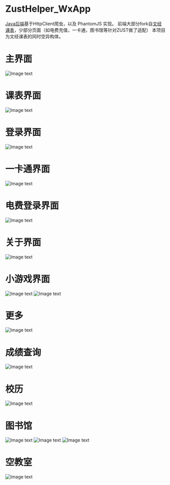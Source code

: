 # ZustHelper_WxApp
[Java后端](https://github.com/netbeifeng/zustHelper_Java_Server)基于HttpClient爬虫，以及 PhantomJS 实现。 
前端大部分fork自[文经课表](https://github.com/st1ven/WeApp-timeTable)，少部分页面（如电费充值，一卡通，图书馆等针对ZUST做了适配）
本项目为文经课表的同时空异构体。

# 主界面
![Image text](https://github.com/netbeifeng/ZustHelper_WxApp-----------------/blob/master/read%20(2).png)

# 课表界面
![Image text](https://github.com/netbeifeng/ZustHelper_WxApp-----------------/blob/master/read%20(3).png)

# 登录界面
![Image text](https://github.com/netbeifeng/ZustHelper_WxApp-----------------/blob/master/read%20(4).png)

# 一卡通界面
![Image text](https://github.com/netbeifeng/ZustHelper_WxApp-----------------/blob/master/read%20(1).png)

# 电费登录界面
![Image text](https://github.com/netbeifeng/ZustHelper_WxApp-----------------/blob/master/read%20(5).png)

# 关于界面
![Image text](https://github.com/netbeifeng/ZustHelper_WxApp-----------------/blob/master/read%20(6).png)

# 小游戏界面
![Image text](https://github.com/netbeifeng/ZustHelper_WxApp-----------------/blob/master/read%20(7).png)
![Image text](https://github.com/netbeifeng/ZustHelper_WxApp-----------------/blob/master/read%20(8).png)

# 更多
![Image text](https://github.com/netbeifeng/ZustHelper_WxApp-----------------/blob/master/read%20(9).png)

# 成绩查询
![Image text](https://github.com/netbeifeng/ZustHelper_WxApp-----------------/blob/master/read%20(10).png)

# 校历
![Image text](https://github.com/netbeifeng/ZustHelper_WxApp-----------------/blob/master/read%20(11).png)

# 图书馆
![Image text](https://github.com/netbeifeng/ZustHelper_WxApp-----------------/blob/master/read%20(12).png)
![Image text](https://github.com/netbeifeng/ZustHelper_WxApp-----------------/blob/master/read%20(13).png)
![Image text](https://github.com/netbeifeng/ZustHelper_WxApp-----------------/blob/master/read%20(14).png)

# 空教室
![Image text](https://github.com/netbeifeng/ZustHelper_WxApp-----------------/blob/master/read%20(15).png)

